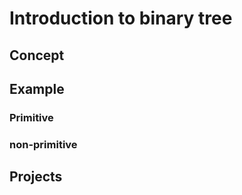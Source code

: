 # Introduction to binary tree



## Concept


## Example 

### Primitive 


### non-primitive


## Projects








